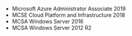 - Microsoft Azure Administrator Associate 2019
- MCSE Cloud Platform and Infrastructure 2018
- MCSA Windows Server 2016
- MCSA Windows Server 2012 R2